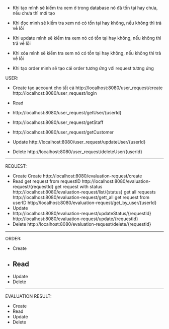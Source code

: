 - Khi tạo mình sẽ kiểm tra xem ở trong database nó đã tồn tại hay chưa, nếu chưa thì mới tạo
- Khi đọc mình sẽ kiểm tra xem nó có tồn tại hay không, nếu không thì trả về lỗi
- Khi update mình sẽ kiểm tra xem nó có tồn tại hay không, nếu không thì trả về lỗi
- Khi xóa mình sẽ kiểm tra xem nó có tồn tại hay không, nếu không thì trả về lỗi

- Khi tạo order mình sẽ tạo cái order tương ứng với request tương ứng



USER:


- Create
  tạo account cho tất cả
  http://localhost:8080/user_request/create
  http://localhost:8080/user_request/login

- Read

- http://localhost:8080/user_request/getUser/{userId}
- http://localhost:8080/user_request/getStaff
- http://localhost:8080/user_request/getCustomer

- Update
  http://localhost:8080/user_request/updateUser/{userId}
- Delete
  http://localhost:8080/user_request/deleteUser/{userId}


----------------------------------------------
REQUEST:

- Create
  Create http://localhost:8080/evaluation-request/create
- Read
  get request from requestID http://localhost:8080/evaluation-request/{requestId}
  get request with status http://localhost:8080/evaluation-request/list/{status}
  get all requests http://localhost:8080/evaluation-request/gett_all
  get request from userID http://localhost:8080/evaluation-request/get_by_user/{userId}
- Update
- http://localhost:8080/evaluation-request/updateStatus/{requestId}
  http://localhost:8080/evaluation-request/update/{requestId}
- Delete
  http://localhost:8080/evaluation-request/delete/{requestId}
-------------------------------------------------
ORDER:
- Create
- Read
  - 
- Update
- Delete

-------------------------------------------------
EVALUATION RESULT:
- Create
- Read
- Update
- Delete
